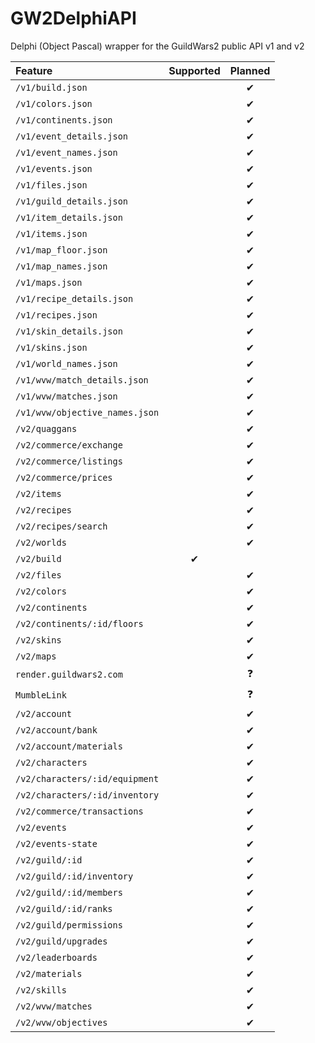 # GW2DelphiAPI
Delphi (Object Pascal) wrapper for the GuildWars2 public API v1 and v2

| Feature                         | Supported | Planned |
| :------                         | :------:  | :------: |
| `/v1/build.json`                |           | ✔       |
| `/v1/colors.json`               |           | ✔       |
| `/v1/continents.json`           |           | ✔       |
| `/v1/event_details.json`        |           | ✔       |
| `/v1/event_names.json`          |           | ✔       |
| `/v1/events.json`               |           | ✔       |
| `/v1/files.json`                |           | ✔       |
| `/v1/guild_details.json`        |           | ✔       |
| `/v1/item_details.json`         |           | ✔       |
| `/v1/items.json`                |           | ✔       |
| `/v1/map_floor.json`            |           | ✔       |
| `/v1/map_names.json`            |           | ✔       |
| `/v1/maps.json`                 |           | ✔       |
| `/v1/recipe_details.json`       |           | ✔       |
| `/v1/recipes.json`              |           | ✔       |
| `/v1/skin_details.json`         |           | ✔       |
| `/v1/skins.json`                |           | ✔       |
| `/v1/world_names.json`          |           | ✔       |
| `/v1/wvw/match_details.json`    |           | ✔       |
| `/v1/wvw/matches.json`          |           | ✔       |
| `/v1/wvw/objective_names.json`  |           | ✔       |
| `/v2/quaggans`                  |           | ✔       |
| `/v2/commerce/exchange`         |           | ✔       |
| `/v2/commerce/listings`         |           | ✔       |
| `/v2/commerce/prices`           |           | ✔       |
| `/v2/items`                     |           | ✔       |
| `/v2/recipes`                   |           | ✔       |
| `/v2/recipes/search`            |           | ✔       |
| `/v2/worlds`                    |           | ✔       |
| `/v2/build`                     | ✔         |         |
| `/v2/files`                     |           | ✔       |
| `/v2/colors`                    |           | ✔       |
| `/v2/continents`                |           | ✔       |
| `/v2/continents/:id/floors`     |           | ✔       |
| `/v2/skins`                     |           | ✔       |
| `/v2/maps`                      |           | ✔       |
| `render.guildwars2.com`         |           | ❓       |
| `MumbleLink`                    |           | ❓️       |
| `/v2/account`                   |           | ✔       |
| `/v2/account/bank`              |           | ✔       |
| `/v2/account/materials`         |           | ✔       |
| `/v2/characters`                |           | ✔       |
| `/v2/characters/:id/equipment`  |           | ✔       |
| `/v2/characters/:id/inventory`  |           | ✔       |
| `/v2/commerce/transactions`     |           | ✔       |
| `/v2/events`                    |           | ✔       |
| `/v2/events-state`              |           | ✔       |
| `/v2/guild/:id`                 |           | ✔       |
| `/v2/guild/:id/inventory`       |           | ✔       |
| `/v2/guild/:id/members`         |           | ✔       |
| `/v2/guild/:id/ranks`           |           | ✔       |
| `/v2/guild/permissions`         |           | ✔       |
| `/v2/guild/upgrades`            |           | ✔       |
| `/v2/leaderboards`              |           | ✔       |
| `/v2/materials`                 |           | ✔       |
| `/v2/skills`                    |           | ✔       |
| `/v2/wvw/matches`               |           | ✔       |
| `/v2/wvw/objectives`            |           | ✔       |
